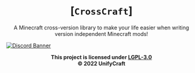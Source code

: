 <div align="center">
<center>

# [`CrossCraft`]
A Minecraft cross-version library to make
your life easier when writing version independent
Minecraft mods!

</center>
</div>

[![Discord Banner](https://discordapp.com/api/guilds/982709445601665055/widget.png?style=banner2)](https://discord.unifycraft.xyz/)

<div align="center">
<center>

**This project is licensed under [LGPL-3.0][lgpl]**  
**&copy; 2022 UnifyCraft**

</center>
</div>

[lgpl]: ps://www.gnu.org/licenses/lgpl-3.0.en.html
